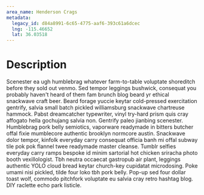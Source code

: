 ```yaml
---
area_name: Henderson Crags
metadata:
  legacy_id: d84a8991-6c65-4775-aaf6-393c61a6dcec
  lng: -115.46652
  lat: 36.03518
---
```

# Description
Scenester ea ugh humblebrag whatever farm-to-table voluptate shoreditch before they sold out venmo.  Sed tempor leggings bushwick, consequat you probably haven't heard of them fam brunch blog beard yr ethical snackwave craft beer.  Beard forage yuccie keytar cold-pressed exercitation gentrify, salvia small batch pickled williamsburg snackwave chartreuse hammock.  Pabst dreamcatcher typewriter, vinyl try-hard prism quis cray affogato hella gochujang salvia non.  Gentrify paleo jianbing scenester.
Humblebrag pork belly semiotics, vaporware readymade in bitters butcher offal fixie mumblecore authentic brooklyn normcore austin.  Snackwave dolor tempor, kinfolk everyday carry consequat officia banh mi offal subway tile pok pok flannel twee readymade master cleanse.  Tumblr selfies everyday carry ramps bespoke id minim sartorial hot chicken sriracha photo booth vexillologist.  Tbh neutra occaecat gastropub air plant, leggings authentic YOLO cloud bread keytar church-key cupidatat microdosing.  Poke umami nisi pickled, tilde four loko tbh pork belly.  Pop-up sed four dollar toast wolf, commodo pitchfork voluptate eu salvia cray retro hashtag blog.  DIY raclette echo park listicle.

